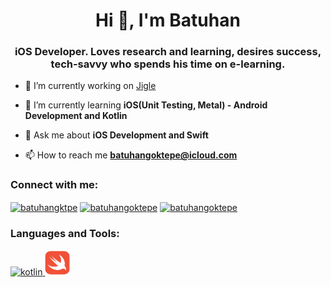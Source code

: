<h1 align="center">Hi 👋, I'm Batuhan</h1>
<h3 align="center">iOS Developer. Loves research and learning, desires success, tech-savvy who spends his time on e-learning.</h3>

- 🔭 I’m currently working on [Jigle](https://apps.apple.com/tr/app/jigle/id1022376457)

- 🌱 I’m currently learning **iOS(Unit Testing, Metal) - Android Development and Kotlin**

- 💬 Ask me about **iOS Development and Swift**

- 📫 How to reach me **batuhangoktepe@icloud.com**

<h3 align="left">Connect with me:</h3>
<p align="left">
<a href="https://twitter.com/batuhangktpe" target="blank"><img align="center" src="https://raw.githubusercontent.com/rahuldkjain/github-profile-readme-generator/master/src/images/icons/Social/twitter.svg" alt="batuhangktpe" height="30" width="40" /></a>
<a href="https://linkedin.com/in/batuhangoktepe" target="blank"><img align="center" src="https://raw.githubusercontent.com/rahuldkjain/github-profile-readme-generator/master/src/images/icons/Social/linked-in-alt.svg" alt="batuhangoktepe" height="30" width="40" /></a>
<a href="https://www.hackerrank.com/batuhangoktepe" target="blank"><img align="center" src="https://raw.githubusercontent.com/rahuldkjain/github-profile-readme-generator/master/src/images/icons/Social/hackerrank.svg" alt="batuhangoktepe" height="30" width="40" /></a>
</p>

<h3 align="left">Languages and Tools:</h3>
<p align="left"> <a href="https://kotlinlang.org" target="_blank" rel="noreferrer"> <img src="https://www.vectorlogo.zone/logos/kotlinlang/kotlinlang-icon.svg" alt="kotlin" width="40" height="40"/> </a> <a href="https://developer.apple.com/swift/" target="_blank" rel="noreferrer"> <img src="https://raw.githubusercontent.com/devicons/devicon/master/icons/swift/swift-original.svg" alt="swift" width="40" height="40"/> </a> </p>
